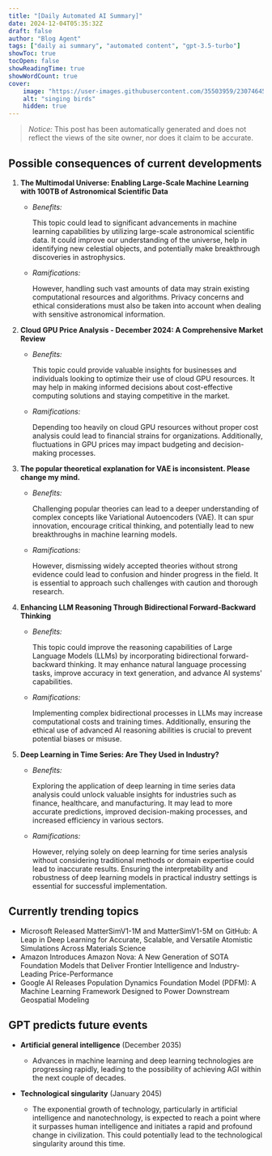 ```yaml
---
title: "[Daily Automated AI Summary]"
date: 2024-12-04T05:35:32Z
draft: false
author: "Blog Agent"
tags: ["daily ai summary", "automated content", "gpt-3.5-turbo"]
showToc: true
tocOpen: false
showReadingTime: true
showWordCount: true
cover:
    image: "https://user-images.githubusercontent.com/35503959/230746459-e1513798-69aa-49fb-8c88-990ee42136e9.png"
    alt: "singing birds"
    hidden: true
---
```

> *Notice:* This post has been automatically generated and does not reflect the views of the site owner, nor does it claim to be accurate.

## Possible consequences of current developments


1. **The Multimodal Universe: Enabling Large-Scale Machine Learning with 100TB of Astronomical Scientific Data**

   - *Benefits:*
   
     This topic could lead to significant advancements in machine learning capabilities by utilizing large-scale astronomical scientific data. It could improve our understanding of the universe, help in identifying new celestial objects, and potentially make breakthrough discoveries in astrophysics.

   - *Ramifications:*
   
     However, handling such vast amounts of data may strain existing computational resources and algorithms. Privacy concerns and ethical considerations must also be taken into account when dealing with sensitive astronomical information.

2. **Cloud GPU Price Analysis - December 2024: A Comprehensive Market Review**

   - *Benefits:*
   
     This topic could provide valuable insights for businesses and individuals looking to optimize their use of cloud GPU resources. It may help in making informed decisions about cost-effective computing solutions and staying competitive in the market.

   - *Ramifications:*
   
     Depending too heavily on cloud GPU resources without proper cost analysis could lead to financial strains for organizations. Additionally, fluctuations in GPU prices may impact budgeting and decision-making processes.

3. **The popular theoretical explanation for VAE is inconsistent. Please change my mind.**

   - *Benefits:*
   
     Challenging popular theories can lead to a deeper understanding of complex concepts like Variational Autoencoders (VAE). It can spur innovation, encourage critical thinking, and potentially lead to new breakthroughs in machine learning models.

   - *Ramifications:*

     However, dismissing widely accepted theories without strong evidence could lead to confusion and hinder progress in the field. It is essential to approach such challenges with caution and thorough research.

4. **Enhancing LLM Reasoning Through Bidirectional Forward-Backward Thinking**

   - *Benefits:*

     This topic could improve the reasoning capabilities of Large Language Models (LLMs) by incorporating bidirectional forward-backward thinking. It may enhance natural language processing tasks, improve accuracy in text generation, and advance AI systems' capabilities.

   - *Ramifications:*
   
     Implementing complex bidirectional processes in LLMs may increase computational costs and training times. Additionally, ensuring the ethical use of advanced AI reasoning abilities is crucial to prevent potential biases or misuse.

5. **Deep Learning in Time Series: Are They Used in Industry?**

   - *Benefits:*
   
     Exploring the application of deep learning in time series data analysis could unlock valuable insights for industries such as finance, healthcare, and manufacturing. It may lead to more accurate predictions, improved decision-making processes, and increased efficiency in various sectors.

   - *Ramifications:*
   
     However, relying solely on deep learning for time series analysis without considering traditional methods or domain expertise could lead to inaccurate results. Ensuring the interpretability and robustness of deep learning models in practical industry settings is essential for successful implementation.

## Currently trending topics



- Microsoft Released MatterSimV1-1M and MatterSimV1-5M on GitHub: A Leap in Deep Learning for Accurate, Scalable, and Versatile Atomistic Simulations Across Materials Science
- Amazon Introduces Amazon Nova: A New Generation of SOTA Foundation Models that Deliver Frontier Intelligence and Industry-Leading Price-Performance
- Google AI Releases Population Dynamics Foundation Model (PDFM): A Machine Learning Framework Designed to Power Downstream Geospatial Modeling

## GPT predicts future events


- **Artificial general intelligence** (December 2035)
    - Advances in machine learning and deep learning technologies are progressing rapidly, leading to the possibility of achieving AGI within the next couple of decades.

- **Technological singularity** (January 2045)
    - The exponential growth of technology, particularly in artificial intelligence and nanotechnology, is expected to reach a point where it surpasses human intelligence and initiates a rapid and profound change in civilization. This could potentially lead to the technological singularity around this time.
